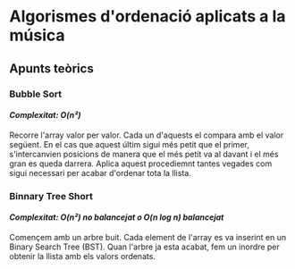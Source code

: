 # Algorismes d'ordenació aplicats a la música

## **Apunts teòrics**

### Bubble Sort
#### *Complexitat: O(n²)*

Recorre l'array valor per valor. Cada un d'aquests el compara amb el valor següent. En el cas que aquest últim sigui més petit que el primer, s'intercanvien posicions de manera que el més petit va al davant i el més gran es queda darrera. Aplica aquest procediemnt tantes vegades com sigui necessari per acabar d'ordenar tota la llista.

### Binnary Tree Short
#### *Complexitat: O(n²) no balancejat o O(n log n) balancejat*

Començem amb un arbre buit. Cada element de l'array es va inserint en un Binary Search Tree (BST). Quan l'arbre ja esta acabat, fem un inordre per obtenir la llista amb els valors ordenats.